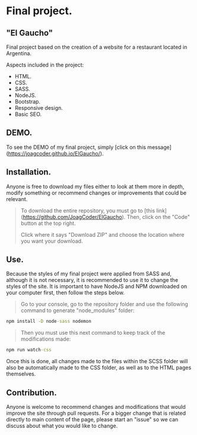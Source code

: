 # Final project.
## "El Gaucho"

Final project based on the creation of a website for a restaurant located in Argentina.

Aspects included in the project:
- HTML.
- CSS.
- SASS.
- NodeJS.
- Bootstrap.
- Responsive design.
- Basic SEO.

## DEMO.

To see the DEMO of my final project, simply [click on this message] (https://joagcoder.github.io/ElGaucho/).

## Installation.

Anyone is free to download my files either to look at them more in depth, modify something or recommend changes or improvements that could be relevant.
> To download the entire repository, you must go to [this link] (https://github.com/JoagCoder/ElGaucho). Then, click on the "Code" button at the top right.
>
> Click where it says "Download ZIP" and choose the location where you want your download.

## Use.

Because the styles of my final project were applied from SASS and, although it is not necessary, it is recommended to use it to change the styles of the site. It is important to have NodeJS and NPM downloaded on your computer first, then follow the steps below.
> Go to your console, go to the repository folder and use the following command to generate "node_modules" folder:
```cmd
npm install -D node-sass nodemon
```
> Then you must use this next command to keep track of the modifications made:
```cmd
npm run watch-css
```
Once this is done, all changes made to the files within the SCSS folder will also be automatically made to the CSS folder, as well as to the HTML pages themselves.

## Contribution.

Anyone is welcome to recommend changes and modifications that would improve the site through pull requests. For a bigger change that is related directly to main content of the page, please start an "issue" so we can discuss about what you would like to change.
